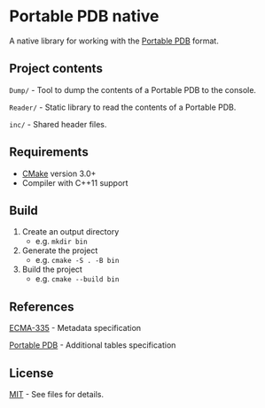# Portable PDB native

A native library for working with the [Portable PDB](https://github.com/dotnet/core/blob/master/Documentation/diagnostics/portable_pdb.md) format.

## Project contents

`Dump/` - Tool to dump the contents of a Portable PDB to the console.

`Reader/` - Static library to read the contents of a Portable PDB.

`inc/` - Shared header files.

## Requirements

- [CMake](https://cmake.org/) version 3.0+
- Compiler with C++11 support

## Build

1) Create an output directory
    - e.g. `mkdir bin`
1) Generate the project
    - e.g. `cmake -S . -B bin`
1) Build the project
    - e.g. `cmake --build bin`

## References

[ECMA-335](https://www.ecma-international.org/publications/standards/Ecma-335.htm) - Metadata specification

[Portable PDB](https://github.com/dotnet/corefx/blob/master/src/System.Reflection.Metadata/specs/PortablePdb-Metadata.md) - Additional tables specification


## License
[MIT](https://opensource.org/licenses/MIT) - See files for details.